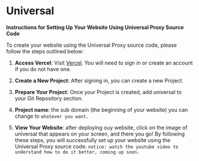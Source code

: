 # Universal
**Instructions for Setting Up Your Website Using Universal Proxy Source Code**

To create your website using the Universal Proxy source code, please follow the steps outlined below:

1. **Access Vercel**: Visit [Vercel](https://vercel.com/). You will need to sign in or create an account if you do not have one.

2. **Create a New Project**: After signing in, you can create a new Project.

3. **Prepare Your Project**: Once your Project is created, add universal to your Git Repository section.

4. **Project name**: the sub domain (the beginning of your website) you can change to `whatever you want.`

5. **View Your Website**: after deploying ouy website, click on the image of universal that appears on your screen, and there you go!
By following these steps, you will successfully set up your website using the Universal Proxy source code.
`notice: watch the youtube video to understand how to do it better, coming up soon.`
